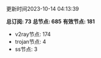更新时间2023-10-14 04:13:39

**总订阅: 73**
**总节点: 685**
**有效节点: 181**
- v2ray节点: 174
- trojan节点: 4
- ss节点: 3
